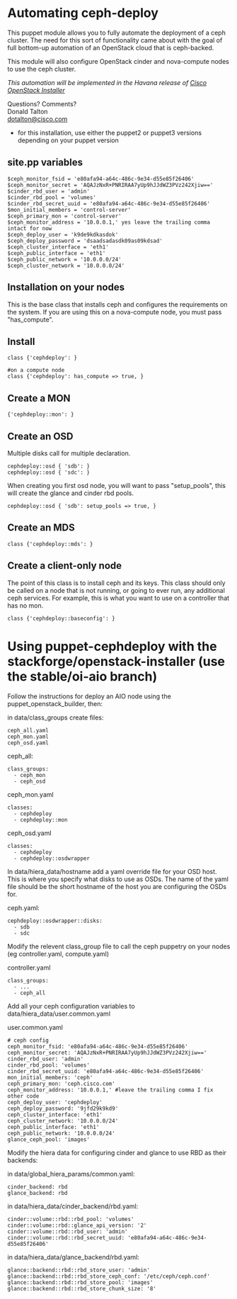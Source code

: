 Automating ceph-deploy
======================

This puppet module allows you to fully automate the deployment of a ceph cluster. The need for this sort of functionality came about with the goal of full bottom-up automation of an OpenStack cloud that is ceph-backed.

This module will also configure OpenStack cinder and nova-compute nodes to use the ceph cluster.

*This automation will be implemented in the Havana release of [Cisco OpenStack Installer](http://docwiki.cisco.com/wiki/OpenStack:Grizzly-Multinode)*

Questions? Comments?  
Donald Talton  
dotalton@cisco.com


* for this installation, use either the puppet2 or puppet3 versions depending on your puppet version


site.pp variables
-----------------

    $ceph_monitor_fsid = 'e80afa94-a64c-486c-9e34-d55e85f26406'
    $ceph_monitor_secret = 'AQAJzNxR+PNRIRAA7yUp9hJJdWZ3PVz242Xjiw=='
    $cinder_rbd_user = 'admin'
    $cinder_rbd_pool = 'volumes'
    $cinder_rbd_secret_uuid = 'e80afa94-a64c-486c-9e34-d55e85f26406'
    $mon_initial_members = 'control-server'
    $ceph_primary_mon = 'control-server'
    $ceph_monitor_address = '10.0.0.1,' yes leave the trailing comma intact for now
    $ceph_deploy_user = 'k9de9kdkasdok'
    $ceph_deploy_password = 'dsaadsadasdk09as09kdsad'
    $ceph_cluster_interface = 'eth1'
    $ceph_public_interface = 'eth1'
    $ceph_public_network = '10.0.0.0/24'
    $ceph_cluster_network = '10.0.0.0/24'


Installation on your nodes
--------------------------

This is the base class that installs ceph and configures the requirements on the system. If you are using this on a nova-compute node, you must pass "has_compute".


Install
-------
    class {'cephdeploy': }

    #on a compute node
    class {'cephdeploy': has_compute => true, }


Create a MON
------------

    {'cephdeploy::mon': }


Create an OSD 
-------------
Multiple disks call for multiple declaration.

    cephdeploy::osd { 'sdb': }
    cephdeploy::osd { 'sdc': }

When creating you first osd node, you will want to pass "setup_pools", this will create the glance and cinder rbd pools.

    cephdeploy::osd { 'sdb': setup_pools => true, }


Create an MDS
-------------
    class {'cephdeploy::mds': }


Create a client-only node
-------------------------

The point of this class is to install ceph and its keys. This class should only be called on a node that is not running, or going to ever run, any additional ceph services. For example, this is what you want to use on a controller that has no mon.

    class {'cephdeploy::baseconfig': }





Using puppet-cephdeploy with the stackforge/openstack-installer (use the stable/oi-aio branch)
===============================================================

Follow the instructions for deploy an AIO node using the puppet_openstack_builder, then:

in data/class_groups create files:
```
ceph_all.yaml
ceph_mon.yaml
ceph_osd.yaml
```

ceph_all:
```
class_groups:
  - ceph_mon
  - ceph_osd
```

ceph_mon.yaml
```
classes:
  - cephdeploy
  - cephdeploy::mon
```

ceph_osd.yaml
```
classes:
  - cephdeploy
  - cephdeploy::osdwrapper
```



In data/hiera_data/hostname add a yaml override file for your OSD host. This is where you specify what disks to use as OSDs. The name of the yaml file should be the short hostname of the host you are configuring the OSDs for.

ceph.yaml:
```
cephdeploy::osdwrapper::disks:
  - sdb
  - sdc
```

Modify the relevent class_group file to call the ceph puppetry on your nodes (eg controller.yaml, compute.yaml)

controller.yaml
```
class_groups:
  - ...
  - ceph_all
```

Add all your ceph configuration variables to data/hiera_data/user.common.yaml

user.common.yaml
```
# ceph config
ceph_monitor_fsid: 'e80afa94-a64c-486c-9e34-d55e85f26406'
ceph_monitor_secret: 'AQAJzNxR+PNRIRAA7yUp9hJJdWZ3PVz242Xjiw=='
cinder_rbd_user: 'admin'
cinder_rbd_pool: 'volumes'
cinder_rbd_secret_uuid: 'e80afa94-a64c-486c-9e34-d55e85f26406'
mon_initial_members: 'ceph'
ceph_primary_mon: 'ceph.cisco.com'
ceph_monitor_address: '10.0.0.1,' #leave the trailing comma I fix other code
ceph_deploy_user: 'cephdeploy'
ceph_deploy_password: '9jfd29k9kd9'
ceph_cluster_interface: 'eth1'
ceph_cluster_network: '10.0.0.0/24'
ceph_public_interface: 'eth1'
ceph_public_network: '10.0.0.0/24'
glance_ceph_pool: 'images'
```


Modify the hiera data for configuring cinder and glance to use RBD as their backends:


in data/global_hiera_params/common.yaml:
```
cinder_backend: rbd
glance_backend: rbd
```


in data/hiera_data/cinder_backend/rbd.yaml:
```
cinder::volume::rbd::rbd_pool: 'volumes'
cinder::volume::rbd::glance_api_version: '2'
cinder::volume::rbd::rbd_user: 'admin'
cinder::volume::rbd::rbd_secret_uuid: 'e80afa94-a64c-486c-9e34-d55e85f26406'
```

in data/hiera_data/glance_backend/rbd.yaml:
```
glance::backend::rbd::rbd_store_user: 'admin'
glance::backend::rbd::rbd_store_ceph_conf: '/etc/ceph/ceph.conf'
glance::backend::rbd::rbd_store_pool: 'images'
glance::backend::rbd::rbd_store_chunk_size: '8'
```



